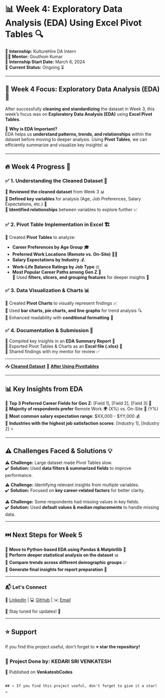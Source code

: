 # 📊 Week 4: Exploratory Data Analysis (EDA) Using Excel Pivot Tables 🔍  

🚀 **Internship:** KultureHire DA Intern  
👨‍🏫 **Mentor:** Gouthom Kumar  
📅 **Internship Start Date:** March 6, 2024  
📍 **Current Status:** Ongoing ⏳  

---

## 📢 Week 4 Focus: Exploratory Data Analysis (EDA) 🎯  

After successfully **cleaning and standardizing** the dataset in Week 3, this week’s focus was on **Exploratory Data Analysis (EDA)** using **Excel Pivot Tables**.  

📌 **Why is EDA Important?**  
EDA helps us **understand patterns, trends, and relationships** within the dataset before moving to deeper analysis. Using **Pivot Tables**, we can efficiently summarize and visualize key insights! 📊  

---

## 🔥 Week 4 Progress 🚀  

### ✅ **1. Understanding the Cleaned Dataset** 📂  
🔹 **Reviewed the cleaned dataset** from Week 3 📊  
🔹 **Defined key variables** for analysis (Age, Job Preferences, Salary Expectations, etc.) 🔎  
🔹 **Identified relationships** between variables to explore further 📈  

### ✅ **2. Pivot Table Implementation in Excel** 🏗️  
🔸 Created **Pivot Tables** to analyze:  
   - **Career Preferences by Age Group** 🎓  
   - **Preferred Work Locations (Remote vs. On-Site)** 🏡🏢  
   - **Salary Expectations by Industry** 💰  
   - **Work-Life Balance Ratings by Job Type** ⚖️  
   - **Most Popular Career Paths among Gen Z** 🚀  
🔸 Used **filters, slicers, and grouping features** for deeper insights 🎯  

### ✅ **3. Data Visualization & Charts** 📊  
🔹 Created **Pivot Charts** to visually represent findings 📈  
🔹 Used **bar charts, pie charts, and line graphs** for trend analysis 🔍  
🔹 Enhanced readability with **conditional formatting** 🎨  

### ✅ **4. Documentation & Submission** 📑  
🔸 Compiled key insights in an **EDA Summary Report** 📝  
🔸 Exported Pivot Tables & Charts as an **Excel file (.xlsx)** 📂  
🔸 Shared findings with my mentor for review ✅  

---

📥 **[Cleaned Dataset](https://github.com/venkateshcodes/Internship/blob/bec9e50ae97f81c188eec6c0698d20f604a05c6e/KultureHire%20DA%20Intern/EDA%20Process%20week-04/Cleaned%20dataset.xlsx)**
📑 **[After Using Pivottables](https://github.com/venkateshcodes/Internship/blob/bd9ab66d423b123d95bc1be5ea7ebd8b533ae17e/KultureHire%20DA%20Intern/EDA%20Process%20week-04/New%20Responses.xlsx)**

---

## 📊 Key Insights from EDA  

🔹 **Top 3 Preferred Career Fields for Gen Z**: [Field 1], [Field 2], [Field 3] 🎯  
🔹 **Majority of respondents prefer** Remote Work 🌍 (X%) vs. On-Site 🏢 (Y%)  
🔹 **Most common salary expectation range**: $XX,000 - $YY,000 💰  
🔹 **Industries with the highest job satisfaction scores**: [Industry 1], [Industry 2] ⭐  

---

## ⚠️ Challenges Faced & Solutions 💡  

⚠️ **Challenge:** Large dataset made Pivot Tables slow.  
✔️ **Solution:** Used **data filters & summarized fields** to improve performance.  

⚠️ **Challenge:** Identifying relevant insights from multiple variables.  
✔️ **Solution:** Focused on **key career-related factors** for better clarity.  

⚠️ **Challenge:** Some respondents had missing values in key fields.  
✔️ **Solution:** Used **default values & median replacements** to handle missing data.  

---

## ⏭️ Next Steps for Week 5  

🚀 **Move to Python-based EDA using Pandas & Matplotlib** 🐍  
🚀 **Perform deeper statistical analysis on the dataset** 📊  
🚀 **Compare trends across different demographic groups** 📈  
🚀 **Generate final insights for report preparation** 📝  

---

### 📬 Let's Connect  

💼 [LinkedIn](https://www.linkedin.com/in/kedari-sri-venkatesh-359056347) | 💻 [GitHub](https://github.com/venkateshcodes) | ✉️ [Email](srivenkatesh6.k@gmail.com)  

🔔 Stay tuned for updates! 🌟  

---

## ⭐ Support  
If you find this project useful, don't forget to **⭐ star the repository!**  

### 📌 **Project Done by:** **KEDARI SRI VENKATESH**  
📢 Published on **VenkateshCodes**  
```

## ⭐ If you find this project useful, don't forget to give it a star! ⭐
